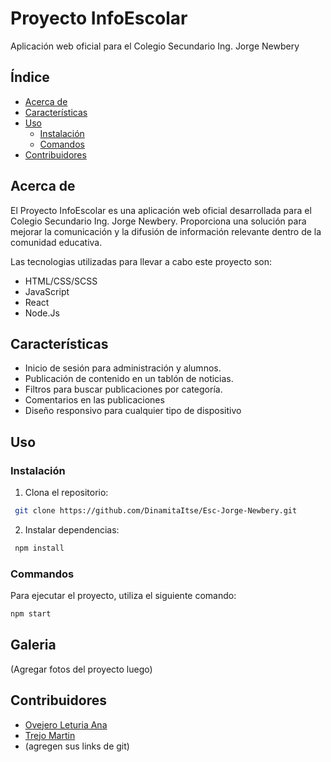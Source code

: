 # Proyecto InfoEscolar
Aplicación web oficial para el Colegio Secundario Ing. Jorge Newbery

## Índice

- [Acerca de](#acerca-de)
- [Características](#características)
- [Uso](#uso)
  - [Instalación](#instalación)
  - [Comandos](#comandos)
- [Contribuidores](#contribuidores)

## Acerca de

El Proyecto InfoEscolar es una aplicación web oficial desarrollada para el Colegio Secundario Ing. Jorge Newbery. Proporciona una solución para mejorar la comunicación y la difusión de información relevante dentro de la comunidad educativa.

Las tecnologias utilizadas para llevar a cabo este proyecto son:
- HTML/CSS/SCSS
- JavaScript
- React
- Node.Js

## Características

- Inicio de sesión para administración y alumnos.
- Publicación de contenido en un tablón de noticias.
- Filtros para buscar publicaciones por categoría.
- Comentarios en las publicaciones
- Diseño responsivo para cualquier tipo de dispositivo

## Uso

### Instalación

1. Clona el repositorio:
```bash
 git clone https://github.com/DinamitaItse/Esc-Jorge-Newbery.git
```

2. Instalar dependencias:
```bash
 npm install
 ```

### Commandos
Para ejecutar el proyecto, utiliza el siguiente comando:
```bash
npm start
```

##  Galeria
(Agregar fotos del proyecto luego)

## Contribuidores
- [Ovejero Leturia Ana](https://github.com/coco-miel)
- [Trejo Martin](https://github.com/Martin3jo)
- (agregen sus links de git)